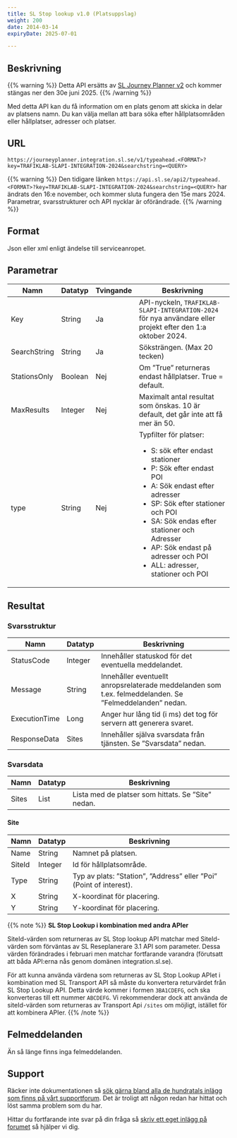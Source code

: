 ```yaml
---
title: SL Stop lookup v1.0 (Platsuppslag)
weight: 200
date: 2014-03-14
expiryDate: 2025-07-01

---
```


## Beskrivning

{{% warning %}}
Detta API ersätts av [SL Journey Planner v2](journey-planner-2.md) och kommer stängas ner den 30e juni 2025.
{{% /warning %}}

Med detta API kan du få information om en plats genom att skicka in delar av platsens namn. Du kan välja mellan att bara
söka efter hållplatsområden eller hållplatser, adresser och platser.

## URL

`https://journeyplanner.integration.sl.se/v1/typeahead.<FORMAT>?key=TRAFIKLAB-SLAPI-INTEGRATION-2024&searchstring=<QUERY>`

{{% warning %}}
Den tidigare länken `https://api.sl.se/api2/typeahead.<FORMAT>?key=TRAFIKLAB-SLAPI-INTEGRATION-2024&searchstring=<QUERY>` har ändrats den 16:e november, och kommer sluta fungera den 15e mars 2024. 
Parametrar, svarsstrukturer och API nycklar är oförändrade.
{{% /warning %}}

## Format

Json eller xml enligt ändelse till serviceanropet.

## Parametrar

| Namn         | Datatyp | Tvingande | Beskrivning                                                                                                                                                                                                                                                                                   |
|--------------|---------|-----------|-----------------------------------------------------------------------------------------------------------------------------------------------------------------------------------------------------------------------------------------------------------------------------------------------|
| Key          | String  | Ja        | API-nyckeln, `TRAFIKLAB-SLAPI-INTEGRATION-2024` för nya användare eller projekt efter den 1:a oktober 2024.                                                                                                                                                                                   |
| SearchString | String  | Ja        | Söksträngen. (Max 20 tecken)                                                                                                                                                                                                                                                                  |
| StationsOnly | Boolean | Nej       | Om ”True” returneras endast hållplatser. True = default.                                                                                                                                                                                                                                      |
| MaxResults   | Integer | Nej       | Maximalt antal resultat som önskas. 10 är default, det går inte att få mer än 50.                                                                                                                                                                                                             |
| type         | String  | Nej       | Typfilter för platser: <ul><li>S: sök efter endast stationer <li>P: Sök efter endast POI <li>A: Sök endast efter adresser <li>SP: Sök efter stationer och POI <li>SA: Sök endas efter stationer och Adresser <li>AP: Sök endast på adresser och POI <li>ALL: adresser, stationer och POI</ul> |

## Resultat

### Svarsstruktur

| Namn          | Datatyp | Beskrivning                                                                                             |
|---------------|---------|---------------------------------------------------------------------------------------------------------|
| StatusCode    | Integer | Innehåller statuskod för det eventuella meddelandet.                                                    |
| Message       | String  | Innehåller eventuellt anropsrelaterade meddelanden som t.ex. felmeddelanden. Se ”Felmeddelanden” nedan. |
| ExecutionTime | Long    | Anger hur lång tid (i ms) det tog för servern att generera svaret.                                      |
| ResponseData  | Sites   | Innehåller själva svarsdata från tjänsten. Se ”Svarsdata” nedan.                                        |

### Svarsdata

| Namn  | Datatyp | Beskrivning                                        |
|-------|---------|----------------------------------------------------|
| Sites | List    | Lista med de platser som hittats. Se ”Site” nedan. |

#### Site

| Namn   | Datatyp | Beskrivning                                                         |
|--------|---------|---------------------------------------------------------------------|
| Name   | String  | Namnet på platsen.                                                  |
| SiteId | Integer | Id för hållplatsområde.                                             |
| Type   | String  | Typ av plats: ”Station”, ”Address” eller ”Poi” (Point of interest). |
| X      | String  | X-koordinat för placering.                                          |
| Y      | String  | Y-koordinat för placering.                                          |

{{% note %}}
**SL Stop Lookup i kombination med andra APIer**

SiteId-värden som returneras av SL Stop lookup API matchar med SiteId-värden som förväntas av SL Reseplanerare 3.1 API som parameter. Dessa värden förändrades i februari
men matchar fortfarande varandra (förutsatt att båda API:erna nås genom domänen integration.sl.se).

För att kunna använda värdena som returneras av SL Stop Lookup APIet i kombination med SL Transport API så måste du konvertera returvärdet från SL Stop Lookup
API. Detta värde kommer i formen `3BA1CDEFG`, och ska konverteras till ett nummer `ABCDEFG`. Vi rekommenderar dock att använda de siteId-värden som returneras av 
Transport Api `/sites` om möjligt, istället för att kombinera APIer.
{{% /note %}}

## Felmeddelanden

Än så länge finns inga felmeddelanden.

## Support

Räcker inte dokumentationen så <a href="http://kundo.se/org/trafiklabse/posts/">sök gärna bland alla de hundratals
inlägg som finns på vårt supportforum</a>. Det är troligt att någon redan har hittat och löst samma problem som du har.

Hittar du fortfarande inte svar på din fråga så <a href="http://kundo.se/org/trafiklabse/">skriv ett eget inlägg på
forumet</a> så hjälper vi dig.
